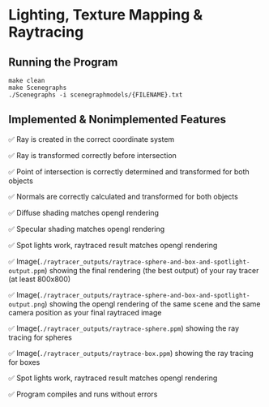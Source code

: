 # Lighting, Texture Mapping & Raytracing
## Running the Program

  ```
  make clean
  make Scenegraphs
  ./Scenegraphs -i scenegraphmodels/{FILENAME}.txt
  ```
## Implemented & Nonimplemented Features

:white_check_mark: Ray is created in the correct coordinate system

:white_check_mark: Ray is transformed correctly before intersection

:white_check_mark: Point of intersection is correctly determined and transformed for both objects

:white_check_mark: Normals are correctly calculated and transformed for both objects

:white_check_mark: Diffuse shading matches opengl rendering

:white_check_mark: Specular shading matches opengl rendering

:white_check_mark: Spot lights work, raytraced result matches opengl rendering

:white_check_mark: Image(`./raytracer_outputs/raytrace-sphere-and-box-and-spotlight-output.ppm`) showing the final rendering (the best output) of your ray tracer (at least 800x800)

:white_check_mark: Image(`./raytracer_outputs/raytrace-sphere-and-box-and-spotlight-output.png`) showing the opengl rendering of the same scene and the same camera position as your final raytraced image

:white_check_mark: Image(`./raytracer_outputs/raytrace-sphere.ppm`) showing the ray tracing for spheres

:white_check_mark: Image(`./raytracer_outputs/raytrace-box.ppm`) showing the ray tracing for boxes

:white_check_mark: Spot lights work, raytraced result matches opengl rendering

:white_check_mark: Program compiles and runs without errors






